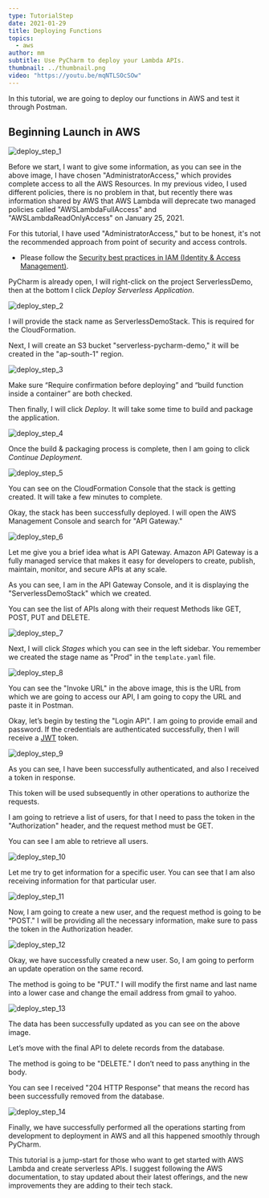 ```yaml
---
type: TutorialStep
date: 2021-01-29
title: Deploying Functions
topics:
  - aws
author: mm
subtitle: Use PyCharm to deploy your Lambda APIs.
thumbnail: ../thumbnail.png
video: "https://youtu.be/mqNTLSOcSOw"
---
```


In this tutorial, we are going to deploy our functions in AWS and test it through Postman.

## Beginning Launch in AWS

![deploy_step_1](steps/step1.png)

Before we start, I want to give some information, as you can see in the above image,
I have chosen "AdministratorAccess," which provides complete access to
all the AWS Resources.
In my previous video, I used different policies, there is no problem in that,
but recently there was information shared by AWS
that AWS Lambda will deprecate two managed policies called "AWSLambdaFullAccess"
and "AWSLambdaReadOnlyAccess" on January 25, 2021.

For this tutorial, I have used "AdministratorAccess,"
but to be honest, it's not the recommended approach from point of security and access controls.

- Please follow the [Security best practices in IAM (Identity & Access Management)](https://docs.aws.amazon.com/IAM/latest/UserGuide/best-practices.html).

PyCharm is already open, I will right-click on the project ServerlessDemo,
then at the bottom I click _Deploy Serverless Application_.

![deploy_step_2](steps/step2.png)

I will provide the stack name as ServerlessDemoStack. This is required for the CloudFormation.

Next, I will create an S3 bucket "serverless-pycharm-demo," it will be created in the "ap-south-1" region.

![deploy_step_3](steps/step3.png)

Make sure “Require confirmation before deploying” and “build function inside a container” are both checked.

Then finally, I will click _Deploy_. It will take some time to build and package the application.

![deploy_step_4](steps/step4.png)

Once the build & packaging process is complete, then I am going to click _Continue Deployment_.

![deploy_step_5](steps/step5.png)

You can see on the CloudFormation Console that the stack is getting created.
It will take a few minutes to complete.

Okay, the stack has been successfully deployed. I will open the AWS Management Console and search for "API Gateway."

![deploy_step_6](steps/step6.png)

Let me give you a brief idea what is API Gateway.
Amazon API Gateway is a fully managed service that makes it easy for developers to create, publish, maintain, monitor,
and secure APIs at any scale.

As you can see, I am in the API Gateway Console, and it is displaying the "ServerlessDemoStack" which we created.

You can see the list of APIs along with their request Methods like GET, POST, PUT and DELETE.

![deploy_step_7](steps/step7.png)

Next, I will click _Stages_ which you can see in the left sidebar.
You remember we created the stage name as "Prod" in the `template.yaml` file.

![deploy_step_8](steps/step8.png)

You can see the "Invoke URL" in the above image, this is the URL from which we are going to access our API,
I am going to copy the URL and paste it in Postman.

Okay, let’s begin by testing the "Login API".
I am going to provide email and password.
If the credentials are authenticated successfully, then
I will receive a [JWT](https://jwt.io/) token.

![deploy_step_9](steps/step9.png)

As you can see, I have been successfully authenticated, and also I received a token in response.

This token will be used subsequently in other operations to authorize the requests.

I am going to retrieve a list of users, for that I need to pass the token in the "Authorization" header,
and the request method must be GET.

You can see I am able to retrieve all users.

![deploy_step_10](steps/step10.png)

Let me try to get information for a specific user. You can see that I am also receiving information for that particular user.

![deploy_step_11](steps/step11.png)

Now, I am going to create a new user, and the request method is going to be "POST."
I will be providing all the necessary information, make sure to pass the token in the Authorization header.

![deploy_step_12](steps/step12.png)

Okay, we have successfully created a new user. So, I am going to perform an update operation on the same record.

The method is going to be "PUT."
I will modify the first name and last name into a lower case and change the email address from gmail to yahoo.

![deploy_step_13](steps/step13.png)

The data has been successfully updated as you can see on the above image.

Let’s move with the final API to delete records from the database.

The method is going to be "DELETE." I don’t need to pass anything in the body.

You can see I received "204 HTTP Response" that means the record has been successfully removed from the database.

![deploy_step_14](steps/step14.png)

Finally, we have successfully performed all the operations starting from development to deployment in AWS and all this happened smoothly through PyCharm.

This tutorial is a jump-start for those who want to get started with AWS Lambda and create serverless APIs. I suggest following the AWS documentation, to stay updated about their latest offerings, and the new improvements they are adding to their tech stack.
